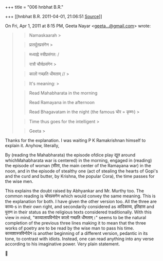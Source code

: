 +++
title = "006 hnbhat B.R."

+++
[[hnbhat B.R.	2011-04-01, 21:06:51 [Source](https://groups.google.com/g/samskrita/c/EfXC_JYob8s)]]



On Fri, Apr 1, 2011 at 8:15 PM, Geeta Nayar \<[geeta...@gmail.com]()\> wrote:  

> 
> > 
> > Namaskaarah >
> 
> > 
> >   
> > 
> > 
> > प्रातर्दूतप्रसंगेन >
> 
> > 
> > 
> > मध्याह्ने स्त्रीप्रसंगत: /  
> > 
> > 
> > रात्रौ चौर्यप्रसंगेन >
> 
> >   
> > 
> > कालॊ गच्छति धीमताम् // >
> 
> > 
> >   
> > 
> > 
> > 
> > It's meaning: >
> 
> > 
> >   
> > 
> > 
> > Read Mahabharata in the morning
> > 
> > 
> > Read Ramayana in the afternoon 
> > 
> > 
> > Read Bhagavatam in the night (the famous चोर = कृष्णः) >
> 
> > 
> > Time thus goes for the intelligent >
> 
> > 
> >   
> > 
> > 
> > Geeta >
> 
> > 
> > 
> > 
> > 
> > 
> >   
> > 
> > 
> >   
> > 
> > 
> > 
> > 

  

Thanks for the explanation. I was waiting P K Ramakrishnan himself to explain it. Anyhow, literally,

  

By (reading the Mahabharata) the episode ofdice play द्यूत around whichMahabharata war is centered) in the morning, engaged in (reading) the episode of woman (सीता, the main center of the Ramayana war) in the noon, and in the episode of stealthy one (act of stealing the hearts of Gopi's and the curd and butter, by Krishna, the popular Cora), the time passes for the wise men.

  

This explains the doubt raised by Abhyankar and Mr. Murthy too. The common reading is चोरप्रसगेन which would convey the same meaning. This is the explanation for both. I have given the other version too. All the three are काव्य-s in their own right, and secondarily considered as आदिकाव्य, इतिहास and पुराण in their status as the religious texts considered traditionally. With this view in mind, "काव्यालापविनोदेन कालो गच्छति धीमताम्।" seems to be the natural completion of the previous three lines making it to mean that the three works of poetry are to be read by the wise man to pass his time. काव्यशास्त्रविनोदेन is another beginning of a different version, pedantic in its tone, to contrast with idiots. Instead, one can read anything into any verse according to his imaginative power. Very plain statement.

  

  

  

  



  

  

  





